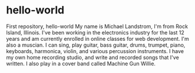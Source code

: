 # hello-world
First repository, hello-world
My name is Michael Landstrom, I'm from Rock Island, Illinois. I've been working in the electronics industry for the last 12 years and am currently enrolled in online classes for web development. I'm also a muscian. I can sing, play guitar, bass guitar, drums, trumpet, piano, keyboards, harmonica, violin, and various percussion instruments. I have my own home recording studio, and write and recorded songs that I've written. I also play in a cover band called Machine Gun Willie.
